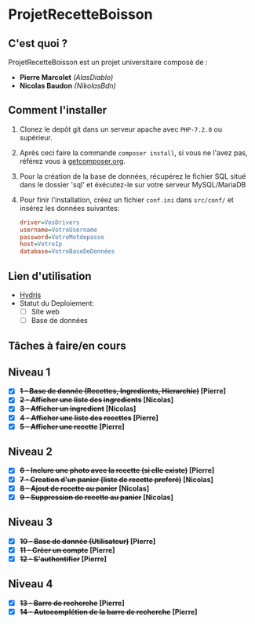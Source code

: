 # ProjetRecetteBoisson

## C'est quoi ?

ProjetRecetteBoisson est un projet universitaire composé de :
+ **Pierre Marcolet** *(AlasDiablo)*
+ **Nicolas Baudon** *(NikolasBdn)*

## Comment l'installer

1) Clonez le depôt git dans un serveur apache avec `PHP-7.2.0` ou supérieur.

2) Après ceci faire la commande `composer install`, si vous ne l'avez pas, référez vous à [getcomposer.org](https://getcomposer.org/).

3) Pour la création de la base de données, récupérez le fichier SQL situé dans le dossier 'sql' et éxécutez-le sur votre serveur MySQL/MariaDB

4) Pour finir l'installation, créez un fichier `conf.ini` dans `src/conf/` et insérez les données suivantes:
    ```ini
    driver=VosDrivers
    username=VotreUsername
    password=VotreMotdepasse
    host=VotreIp
    database=VotreBaseDeDonnées
    ```

## Lien d'utilisation

+ [Hydris](#)
+ Statut du Deploiement:
    + [ ] Site web
    + [ ] Base de données

## Tâches à faire/en cours

## Niveau 1

+ [x] **~~1 - Base de donnée (Recettes, Ingredients, Hierarchie)~~ [Pierre]**
+ [x] **~~2 - Afficher une liste des ingredients~~ [Nicolas]**
+ [x] **~~3 - Afficher un ingredient~~ [Nicolas]**
+ [x] **~~4 - Afficher une liste des recettes~~ [Pierre]**
+ [x] **~~5 - Afficher une recette~~ [Pierre]**

## Niveau 2

+ [x] **~~6 - Inclure une photo avec la recette (si elle existe)~~ [Pierre]**
+ [x] **~~7 - Creation d'un panier (liste de recette preferé)~~ [Nicolas]**
+ [x] **~~8 - Ajout de recette au panier~~ [Nicolas]**
+ [x] **~~9 - Suppression de recette au panier~~ [Nicolas]**

## Niveau 3

+ [x] **~~10 - Base de donnée (Utilisateur)~~ [Pierre]**
+ [x] **~~11 - Créer un compte~~ [Pierre]**
+ [x] **~~12 - S'authentifier~~ [Pierre]**

## Niveau 4

+ [x] **~~13 - Barre de recherche~~ [Pierre]**
+ [x] **~~14 - Autocomplétion de la barre de recherche~~ [Pierre]**

